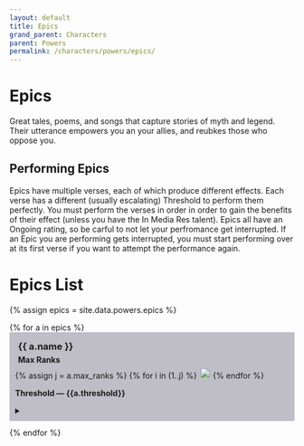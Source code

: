 ```yaml
---
layout: default
title: Epics
grand_parent: Characters
parent: Powers
permalink: /characters/powers/epics/
---
```


# Epics
Great tales, poems, and songs that capture stories of myth and legend.  Their utterance empowers you an your allies, and reubkes those who oppose you.

## Performing Epics
Epics have multiple verses, each of which produce different effects.  Each verse has a different (usually escalating) Threshold to perform them perfectly.  You must perform the verses in order in order to gain the benefits of their effect (unless you have the In Media Res talent).  Epics all have an Ongoing rating, so be carful to not let your perfromance get interrupted.  If an Epic you are performing gets interrupted, you must start performing over at its first verse if you want to attempt the performance again.

# Epics List

{% assign epics = site.data.powers.epics %}

<section>
{% for a in epics %}
    <div style="background-color: #37344f50; padding: 10px">
        <h3 style="margin:5px">{{ a.name }}</h3>
        <h4 style="margin:5px">Max Ranks</h4>
        {% assign j = a.max_ranks %}
        {% for i in (1..j) %}
            <img style="width: 20px" src="/no1_system/assets/img/plain-circle.png">
        {% endfor %}
        <p><strong>Threshold &mdash; {{a.threshold}}</strong></p>
        <details>
            <summary>
            </summary>
            {% if a.requires %}
                <p style="margin:5px, font-size: 8">
                    <strong>Requires: </strong><em>{{ a.requires }}</em>
                </p>
            {% endif %}
            {% for v in a.verses %}
                {% if v.threshold %}
                    <div style="background-color: #4b476650; padding: 8px;">
                        <strong>{{ v.verse }}</strong>
                        <h4 style="margin:5px">{{ v.type }}</h4>
                        {% assign thresh = v.threshold %}
                        {% for t in thresh %}
                            <p><strong>Threshold &mdash; {{t.hits}}</strong>
                            <br>{{t.effect}}</p>
                        {% endfor %}
                    </div>
                    <div style="height:8px;"></div>
                {% endif %}
            {% endfor %}
        </details>
    </div>
    <div style="height:12px;"></div>
{% endfor %}
</section>

<style>
    tr:nth-child(even) {
        background-color: #34324050;
    }
    
    tr {
        border-bottom: 1px solid #ddd;
        }
</style>